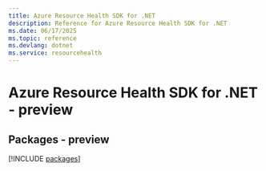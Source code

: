 ```yaml
---
title: Azure Resource Health SDK for .NET
description: Reference for Azure Resource Health SDK for .NET
ms.date: 06/17/2025
ms.topic: reference
ms.devlang: dotnet
ms.service: resourcehealth
---
```

# Azure Resource Health SDK for .NET - preview
## Packages - preview
[!INCLUDE [packages](resource-health-index.md)]